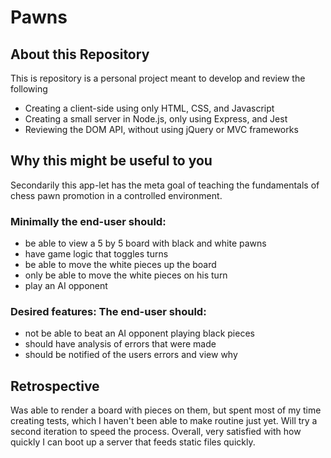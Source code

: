 # Pawns

## About this Repository
This is repository is a personal project meant to develop and review the following
* Creating a client-side using only HTML, CSS, and Javascript
* Creating a small server in Node.js, only using Express, and Jest
* Reviewing the DOM API, without using jQuery or MVC frameworks

## Why this might be useful to you
Secondarily this app-let has the meta goal of teaching the fundamentals of chess
pawn promotion in a controlled environment. 

### Minimally the end-user should:
* be able to view a 5 by 5 board with black and white pawns
* have game logic that toggles turns
* be able to move the white pieces up the board
* only be able to move the white pieces on his turn
* play an AI opponent

### Desired features: The end-user should:
* not be able to beat an AI opponent playing black pieces
* should have analysis of errors that were made
* should be notified of the users errors and view why 

## Retrospective

Was able to render a board with pieces on them, but spent most of my time creating
tests, which I haven't been able to make routine just yet.  Will try a second
iteration to speed the process.  Overall, very satisfied with how quickly I can 
boot up a server that feeds static files quickly.